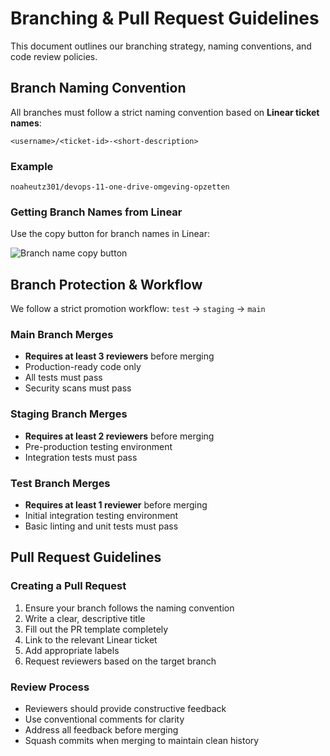 # Branching & Pull Request Guidelines

This document outlines our branching strategy, naming conventions, and code review policies.

## Branch Naming Convention

All branches must follow a strict naming convention based on **Linear ticket names**:

```plaintext
<username>/<ticket-id>-<short-description>
```

### Example

```plaintext
noaheutz301/devops-11-one-drive-omgeving-opzetten
```

### Getting Branch Names from Linear

Use the copy button for branch names in Linear:

![Branch name copy button](https://github.com/user-attachments/assets/64e01762-eb2a-4668-9924-3dd1d3bfa889)

## Branch Protection & Workflow

We follow a strict promotion workflow: `test` → `staging` → `main`

### Main Branch Merges

- **Requires at least 3 reviewers** before merging
- Production-ready code only
- All tests must pass
- Security scans must pass

### Staging Branch Merges

- **Requires at least 2 reviewers** before merging
- Pre-production testing environment
- Integration tests must pass

### Test Branch Merges

- **Requires at least 1 reviewer** before merging
- Initial integration testing environment
- Basic linting and unit tests must pass

## Pull Request Guidelines

### Creating a Pull Request

1. Ensure your branch follows the naming convention
2. Write a clear, descriptive title
3. Fill out the PR template completely
4. Link to the relevant Linear ticket
5. Add appropriate labels
6. Request reviewers based on the target branch

### Review Process

- Reviewers should provide constructive feedback
- Use conventional comments for clarity
- Address all feedback before merging
- Squash commits when merging to maintain clean history
